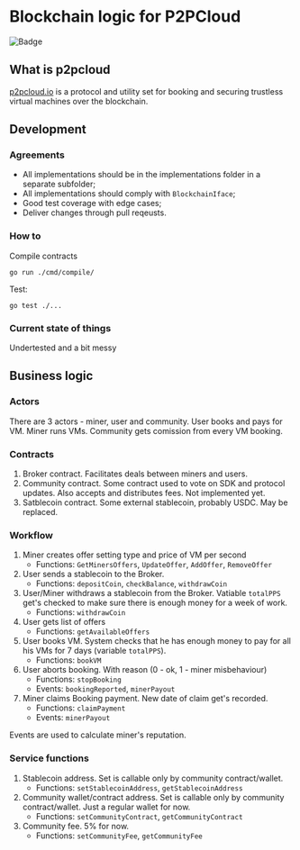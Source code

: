 # Blockchain logic for P2PCloud

![Badge](https://github.com/p2pcloud/protocol/actions/workflows/go.yml/badge.svg)


## What is p2pcloud
[p2pcloud.io](https://p2pcloud.io) is a protocol and utility set for booking and securing trustless virtual machines over the blockchain.

## Development 
### Agreements
- All implementations should be in the implementations folder in a separate subfolder;
- All implementations should comply with `BlockchainIface`;
- Good test coverage with edge cases;
- Deliver changes through pull reqeusts.

### How to 
Compile contracts
```
go run ./cmd/compile/
```
Test:
```
go test ./...
```
### Current state of things
Undertested and a bit messy

## Business logic

### Actors
There are 3 actors - miner, user and community. User books and pays for VM. Miner runs VMs. Community gets comission from every VM booking. 

### Contracts
1. Broker contract. Facilitates deals between miners and users.
2. Community contract. Some contract used to vote on SDK and protocol updates. Also accepts and distributes fees. Not implemented yet.
3. Satblecoin contract. Some external stablecoin, probably USDC. May be replaced.

### Workflow
1. Miner creates offer setting type and price of VM per second
    - Functions: `GetMinersOffers`, `UpdateOffer`, `AddOffer`, `RemoveOffer`
1. User sends a stablecoin to the Broker.
    - Functions: `depositCoin`, `checkBalance`, `withdrawCoin`
1. User/Miner withdraws a stablecoin from the Broker. Vatiable `totalPPS` get's checked to make sure there is enough money for a week of work.
    - Functions: `withdrawCoin`
1. User gets list of offers
    - Functions: `getAvailableOffers`
1. User books VM. System checks that he has enough money to pay for all his VMs for 7 days (variable `totalPPS`).
    - Functions: `bookVM`
1. User aborts booking. With reason (0 - ok, 1 - miner misbehaviour)
    - Functions: `stopBooking` 
    - Events: `bookingReported`, `minerPayout`
1. Miner claims Booking payment. New date of claim get's recorded. 
    - Functions: `claimPayment`
    - Events: `minerPayout`

Events are used to calculate miner's reputation.

### Service functions
1. Stablecoin address. Set is callable only by community contract/wallet.
    - Functions: `setStablecoinAddress`, `getStablecoinAddress`
1. Community wallet/contract address. Set is callable only by community contract/wallet. Just a regular wallet for now.
    - Functions: `setCommunityContract`, `getCommunityContract`
1. Community fee. 5% for now.
    - Functions: `setCommunityFee`, `getCommunityFee`
